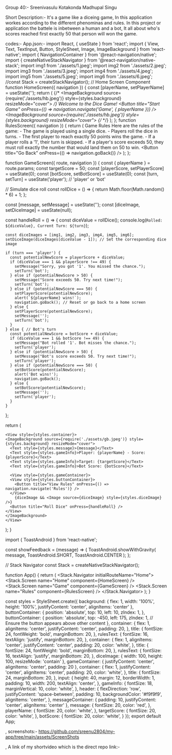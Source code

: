 
Group 40:-
Sreenivasulu Kotakonda
Madhupal Singu


Short Description:-
It's a game like a diceing game, In this application workes according to the different phenominas and rules. In this project or application the battele is inbetween a human and a bot, It all about who's scores reached first exactly 50 that person will won the game.

codes:-
App.json:-
import React, { useState } from 'react';
import { View, Text, TextInput, Button, StyleSheet, Image, ImageBackground } from 'react-native';
import { NavigationContainer } from '@react-navigation/native';
import { createNativeStackNavigator } from '@react-navigation/native-stack';
import img1 from './assets/1.jpeg';
import img2 from './assets/2.jpeg';
import img3 from './assets/3.jpeg';
import img4 from './assets/4.jpeg';
import img5 from './assets/5.jpeg';
import img6 from './assets/6.jpeg';
//const Stack = createStackNavigator();
// Home Screen Component
function HomeScreen({ navigation }) {
  const [playerName, setPlayerName] = useState('');
  return (
    <View style={styles.container}>
      {/* <ImageBackground source={require('./assets/hb.jpeg')} style={styles.background} resizeMode="cover"></ImageBackground> */}
      <Text style={styles.title}>Welcome to the Dice Game!</Text>
      <TextInput
        style={styles.input}
        placeholder="Enter your name"
        value={playerName}
        onChangeText={setPlayerName}
      />
      <Button
        title="Start Game"
        onPress={() => navigation.navigate('Game', { playerName })}
      />
      <ImageBackground source={require('./assets/hb.jpeg')} style={styles.background} resizeMode="cover"></ImageBackground>
      {/* </ImageBackground> */}
    </View>
  );
};
function RulesScreen({ navigation }) {
  return (
    <View style={styles.container}>
      <Text style={styles.title}>Game Rules</Text>
      <Text style={styles.rulesText}>
        Here are the rules of the game:
        - The game is played using a single dice.
        - Players roll the dice in turns.
        - The first player to reach exactly 50 points wins the game.
        - If a player rolls a '1', their turn is skipped.
        - If a player's score exceeds 50, they must roll exactly the number that would land them on 50 to win.
      </Text>
      <Button title="Go Back" onPress={() => navigation.goBack()} />
    </View>
  );
};

function GameScreen({ route, navigation }) {
  const { playerName } = route.params;
  const targetScore = 50;
  const [playerScore, setPlayerScore] = useState(0);
  const [botScore, setBotScore] = useState(0);
  const [turn, setTurn] = useState('player'); // 'player' or 'bot'

  // Simulate dice roll
  const rollDice = () => {
    return Math.floor(Math.random() * 6) + 1;
  };


  const [message, setMessage] = useState('');
  const [diceImage, setDiceImage] = useState(null);

  const handleRoll = () => {
    const diceValue = rollDice();
    console.log(`Rolled: ${diceValue}, Current Turn: ${turn}`);
    
    const diceImages = [img1, img2, img3, img4, img5, img6];
    setDiceImage(diceImages[diceValue - 1]); // Set the corresponding dice image
  
    if (turn === 'player') {
      const potentialNewScore = playerScore + diceValue;
      if (diceValue === 1 && playerScore !== 49) {
        setMessage("Sorry, you got '1'. You missed the chance.");
        setTurn('bot');
      } else if (potentialNewScore > 50) {
        setMessage("Score exceeds 50. Try next time!");
        setTurn('bot');
      } else if (potentialNewScore === 50) {
        setPlayerScore(potentialNewScore);
        alert(`${playerName} wins!`);
        navigation.goBack(); // Reset or go back to a home screen
      } else {
        setPlayerScore(potentialNewScore);
        setMessage('');
        setTurn('bot');
      }
    } else { // Bot's turn
      const potentialNewScore = botScore + diceValue;
      if (diceValue === 1 && botScore !== 49) {
        setMessage("Bot rolled '1'. Bot misses the chance.");
        setTurn('player');
      } else if (potentialNewScore > 50) {
        setMessage("Bot's score exceeds 50. Try next time!");
        setTurn('player');
      } else if (potentialNewScore === 50) {
        setBotScore(potentialNewScore);
        alert('Bot wins!');
        navigation.goBack();
      } else {
        setBotScore(potentialNewScore);
        setMessage('');
        setTurn('player');
      }
    }
  };
  
  return (

    <View style={styles.container}>
    <ImageBackground source={require('./assets/gb.jpeg')} style={styles.background} resizeMode="cover">
      <Text style={styles.message}>{message}</Text>
      <Text style={styles.gameInfo}>Player: {playerName} - Score: {playerScore}</Text>
      <Text style={styles.gameInfo}>Target: {targetScore}</Text>
      <Text style={styles.gameInfo}>Bot Score: {botScore}</Text>
      
      <View style={styles.gameContainer}>
      <View style={styles.buttonContainer}>
        <Button title="View Rules" onPress={() => navigation.navigate('Rules')} />
      </View>
        {diceImage && <Image source={diceImage} style={styles.diceImage} />}
      <Button title="Roll Dice" onPress={handleRoll} />
    </View>
    </ImageBackground>
    </View>
  );
}


import { ToastAndroid } from 'react-native';

const showFeedback = (message) => {
  ToastAndroid.showWithGravity(
    message,
    ToastAndroid.SHORT,
    ToastAndroid.CENTER
  );
};


// Stack Navigator
const Stack = createNativeStackNavigator();

function App() {
  return (
    <NavigationContainer>
      <Stack.Navigator initialRouteName="Home">
        <Stack.Screen name="Home" component={HomeScreen} />
        <Stack.Screen name="Game" component={GameScreen} />
        <Stack.Screen name="Rules" component={RulesScreen} />
      </Stack.Navigator>
    </NavigationContainer>
  );
}

const styles = StyleSheet.create({
  background: {
    flex: 1,
    width: '100%',
    height: '100%',
    justifyContent: 'center',
    alignItems: 'center'
  },
  buttonContainer: {
    position: 'absolute',
    top: 10,
    left: 10,
    zIndex: 1,
  },
  buttonContainer: {
    position: 'absolute',
    top: -450,
    left: 175,
    zIndex: 1, // Ensure the button appears above other content
  },
  container: {
    flex: 1,
    alignItems: 'center',
    justifyContent: 'center',
    padding: 20,
  },
  title: {
    fontSize: 24,
    fontWeight: 'bold',
    marginBottom: 20,
  },
  rulesText: {
    fontSize: 16,
    textAlign: 'justify',
    marginBottom: 20,
  },
  container: {
    flex: 1,
    alignItems: 'center',
    justifyContent: 'center',
    padding: 20,
    color: 'white',
  },
  title: {
    fontSize: 24,
    fontWeight: 'bold',
    marginBottom: 20,
  },
  rulesText: {
    fontSize: 16,
    textAlign: 'justify',
    marginBottom: 20,
  },
  diceImage: {
    width: 100,
    height: 100,
    resizeMode: 'contain'
  },
  gameContainer: {
    justifyContent: 'center',
    alignItems: 'center',
    padding: 20
  },
  container: {
    flex: 1,
    justifyContent: 'center',
    alignItems: 'center',
    padding: 20,
    color: 'white',
  },
  title: {
    fontSize: 24,
    marginBottom: 20,
  },
  input: {
    height: 40,
    margin: 12,
    borderWidth: 1,
    padding: 10,
    width: 200,
    textAlign: 'center',
  },
  gameInfo: {
    fontSize: 18,
    marginVertical: 10,
    color: 'white',
  },
  header: {
    flexDirection: 'row',
    justifyContent: 'space-between',
    padding: 10,
    backgroundColor: '#f9f9f9',
    alignItems: 'center',
  },
  messageContainer: {
    padding: 10,
    justifyContent: 'center',
    alignItems: 'center'
  },
  message: {
    fontSize: 20,
    color: 'red',
  },
  playerName: {
    fontSize: 20,
    color: 'white',
  },
  targetScore: {
    fontSize: 20,
    color: 'white',
  },
  botScore: {
    fontSize: 20,
    color: 'white',
  }
});
export default App;


, screenshots:-
https://github.com/sreenu2804/my-app/tree/main/assets/ScreenShots


, A link of my shortvideo which is the direct repo link:-



